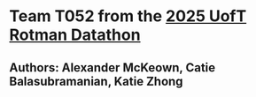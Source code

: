 # Team T052 from the [2025 UofT Rotman Datathon](https://inside.rotman.utoronto.ca/financelab/competition/rotman-datathon/)
## Authors: Alexander McKeown, Catie Balasubramanian, Katie Zhong
